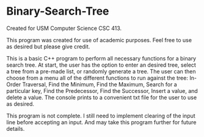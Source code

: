 # Binary-Search-Tree

Created for USM Computer Science CSC 413. 

This program was created for use of academic purposes. Feel free to use as desired but please give credit. 

This is a basic C++ program to perform all necessary functions for a binary search tree. At start, the user has the option to enter an desired tree, select a tree from a pre-made list, or randomly generate a tree. The user can then choose from a menu all of the different functions to run against the tree: In-Order Traversal, Find the Minimum, Find the Maximum, Search for a particular key, Find the Predecessor, Find the Successor, Insert a value, and delete a value. The console prints to a convenient txt file for the user to use as desired. 

This program is not complete. I still need to implement clearing of the input line before accepting an input. And may take this program further for future details.
